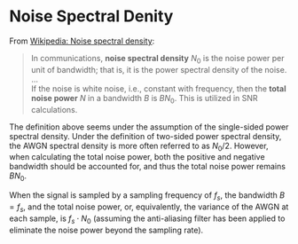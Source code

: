 # Noise Spectral Denity
From [Wikipedia: Noise spectral density](http://en.wikipedia.org/wiki/Noise_spectral_density):  
  
> In communications, **noise spectral density** $N_0$ is the noise power per unit of bandwidth; that is, it is the power spectral density of the noise.  
> ...  
> If the noise is white noise, i.e., constant with frequency, then the **total noise power** $N$ in a bandwidth $B$ is $BN_0$. This is utilized in SNR calculations.  
  
The definition above seems under the assumption of the single-sided power spectral density. Under the definition of two-sided power spectral density, the AWGN spectral density is more often referred to as $N_0/2$. However, when calculating the total noise power, both the positive and negative bandwidth should be accounted for, and thus the total noise power remains $BN_0$.  
  
When the signal is sampled by a sampling frequency of $f_s$, the bandwidth $B=f_s$, and the total noise power, or, equivalently, the variance of the AWGN at each sample, is $f_s \cdot N_0$ (assuming the anti-aliasing filter has been applied to eliminate the noise power beyond the sampling rate).